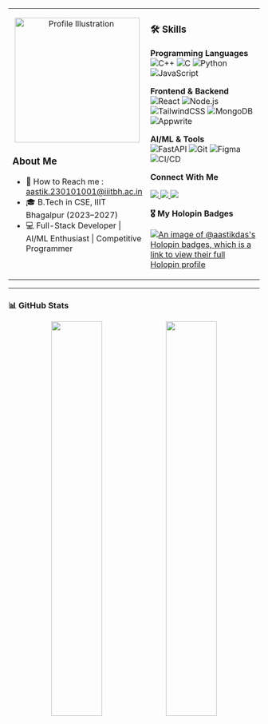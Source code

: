 <table>
<tr>
<td width="45%" valign="top">

<p align="center">
  <img src="https://media.istockphoto.com/id/2171116816/vector/software-engineer-writing-code-on-computer-coder-programming-database-programmer-typing.jpg?s=612x612&w=0&k=20&c=Me38Ik6uodfiNku4rlULWO0FGiutnqPSvTn2KdSHed4=" alt="Profile Illustration" width="250"/>
</p>

### About Me
- 📍 How to Reach me : aastik.230101001@iiitbh.ac.in
- 🎓 B.Tech in CSE, IIIT Bhagalpur (2023–2027)  
- 💻 Full-Stack Developer | AI/ML Enthusiast | Competitive Programmer

</td>
<td width="55%" valign="top">

### 🛠 Skills

**Programming Languages**  
![C++](https://img.shields.io/badge/C++-00599C?style=for-the-badge&logo=c%2B%2B)
![C](https://img.shields.io/badge/C-555555?style=for-the-badge&logo=c)
![Python](https://img.shields.io/badge/Python-3776AB?style=for-the-badge&logo=python)
![JavaScript](https://img.shields.io/badge/JavaScript-F7DF1E?style=for-the-badge&logo=javascript)

**Frontend & Backend**  
![React](https://img.shields.io/badge/React-61DAFB?style=for-the-badge&logo=react)
![Node.js](https://img.shields.io/badge/Node.js-339933?style=for-the-badge&logo=node.js)
![TailwindCSS](https://img.shields.io/badge/TailwindCSS-06B6D4?style=for-the-badge&logo=tailwind-css)
![MongoDB](https://img.shields.io/badge/MongoDB-47A248?style=for-the-badge&logo=mongodb)
![Appwrite](https://img.shields.io/badge/Appwrite-FF4F5A?style=for-the-badge)

**AI/ML & Tools**  
![FastAPI](https://img.shields.io/badge/FastAPI-005571?style=for-the-badge)
![Git](https://img.shields.io/badge/Git-F05032?style=for-the-badge&logo=git)
![Figma](https://img.shields.io/badge/Figma-F24E1E?style=for-the-badge)
![CI/CD](https://img.shields.io/badge/CI/CD-007ACC?style=for-the-badge)

**Connect With Me**  
<p >
  <a href="https://linkedin.com/in/aastikdas">
    <img src="https://img.shields.io/badge/LinkedIn-0A66C2?style=for-the-badge&logo=linkedin"/>
  </a>
  <a href="https://instagram.com/yourprofile">
    <img src="https://img.shields.io/badge/Instagram-E4405F?style=for-the-badge&logo=instagram"/>
  </a>
  <a href="https://github.com/aastikdas">
    <img src="https://img.shields.io/badge/GitHub-181717?style=for-the-badge&logo=github"/>
  </a>
</p>
<b>🎖️ My Holopin Badges</b>


[![An image of @aastikdas's Holopin badges, which is a link to view their full Holopin profile](https://holopin.me/aastikdas)](https://holopin.io/@aastikdas)

</td>
</tr>
</table>

---

### 📊 GitHub Stats
<p align="center">
  <img src="https://github-readme-stats.vercel.app/api?username=aastikdas&show_icons=true&theme=radical" width="45%"/>
  <img src="https://github-readme-stats.vercel.app/api/top-langs/?username=aastikdas&layout=compact&theme=radical" width="45%"/>
</p>
